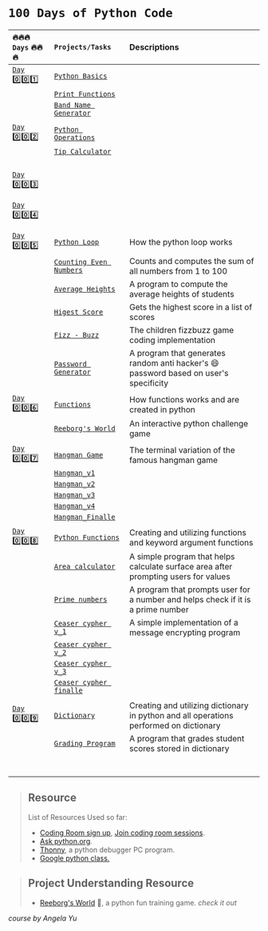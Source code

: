 # `100 Days of Python Code`

|   :fire::fire::fire:  `Days`    :fire::fire::fire:            |       `Projects/Tasks`             |                    Descriptions                            |
| :--------------------------------------- | :------------------------------- | :--------------------------------------------------------- |
| [`Day` :zero::zero::one:](Day1of100)|[`Python Basics`](Day1of100/data_type.py)|       |
|          | [`Print Functions`](Day1of100/print.py)  |            |
|           |[`Band Name Generator`](Day1of100/bandname_generator.py)|      |
||||
| [`Day` :zero::zero::two:](Day2of100/) | [`Python Operations`](Day2of100/operations.py)|         |
|       | [`Tip Calculator`](Day2of100/tip_calculator.py)|                 |
|       |                               |                               |
||||
||||
||||
| [`Day` :zero::zero::three:](Day3of100/)  |                        |               |
|                                          |                        |               |
||||
| [`Day` :zero::zero::four:](Day4of100/)   |                         |               |
|                   |                           |                                       |
||||
| [`Day` :zero::zero::five:](Day5of100/)  |  [`Python Loop`](Day5of100/loops.py)  |   How the python loop works   |
|   | [`Counting Even Numbers`](Day5of100/count_evens.py)  |  Counts and computes the sum of all numbers from 1 to 100   |
|       | [`Average Heights`](Day5of100/avrg_heights.py)  |  A program to compute the average heights of students |
|       |   [`Higest Score`](Day5of100/highest_score.py)  |  Gets the highest score in a list of scores|
|       |   [`Fizz - Buzz`](Day5of100/fizzbuzz.py)| The children fizzbuzz game coding implementation  |
|       | [`Password Generator`](Day5of100/py_password_generator.py)  | A program that generates random anti hacker's :smile: password based on user's specificity|
|                   |                           |                                |
| [`Day` :zero::zero::six:](Day6of100/)  |  [`Functions`](Day6of100/functions.py)   |  How functions works and are created in python  |
|               |   [`Reeborg's World`](Day6of100/reeborgs_world.md)    |     An interactive python challenge game    |
|                   |                           |                               |
| [`Day` :zero::zero::seven:](Day7of100/)  |    [`Hangman Game`](Day7of100/)            | The terminal variation of the famous hangman game  |
|               |    [`Hangman_v1`](Day7of100/hangman_one.py)       |                                          |
|               |   [`Hangman_v2`](Day7of100/hangman_two.py)        |                                          |
|               |  [`Hangman_v3`](Day7of100/hangman_three.py)       |                                          |
|               |   [`Hangman_v4`](Day7of100/hangman_four.py)       |                                          |
|               |   [`Hangman_Finalle`](Day7of100/hangman_five.py)       |                                          |
|               |                                                   |                                          |     
| [`Day` :zero::zero::eight:](Day8of100/)  |[`Python Functions`](Day8of100/functions.py)| Creating and utilizing functions and keyword argument functions     |
|       | [`Area calculator`](Day8of100/area_calculator.py)  | A simple program that helps calculate surface area after prompting users for values |
|       | [`Prime numbers`](Day8of100/prime_numbers.py)  |  A program that prompts user for a number and helps check if it is a prime number  |
|       | [`Ceaser cypher v_1`](Day8of100/ceaser_cypher.py) | A simple implementation of a message encrypting program |
|       | [`Ceaser cypher v_2`](Day8of100/ceaser_cypher_2.py)  ||
|       | [`Ceaser cypher v_3`](Day8of100/ceaser_cypher_3.py)  ||
|       | [`Ceaser cypher finalle`](Day8of100/ceaser_de_cypher_finale.py)  ||
||||
|[`Day` :zero::zero::nine:](Day9of100) | [`Dictionary`](Day9of100/dictionary.py) |Creating and utilizing dictionary in python and all operations performed on dictionary |
|       |[`Grading Program`](Day9of100/grading_program.py)  |A program that grades student scores stored in dictionary|
||||
||||
||||
||||
||||
||||
||||



> ## Resource
> List of Resources Used so far:  
> - [Coding Room sign up](https://app.codingrooms.com/), [Join coding room sessions](https://app.codingrooms.com/management/courses/join-by-code/4J6slZE6).  
> - [Ask python.org](https://www.askpython.com/).  
> - [Thonny](https://thonny.org/), a python debugger PC program.  
> - [Google python class.](https://developers.google.com/edu/python/)  
> 



> ## Project Understanding Resource
> - [Reeborg's World](https://reeborg.ca/reeborg.html?lang=en&mode=python&menu=worlds%2Fmenus%2Freeborg_intro_en.json&name=Alone&url=worlds%2Ftutorial_en%2Falone.json) :robot:, a python fun training game. *check it out*  
> 






*course by Angela Yu*
